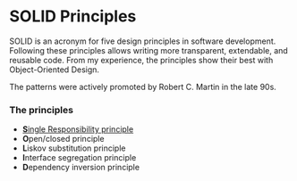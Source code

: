 # SOLID Principles

SOLID is an acronym for five design principles in software development. Following these principles allows writing more transparent, extendable, and reusable code.
From my experience, the principles show their best with Object-Oriented Design.

The patterns were actively promoted by Robert C. Martin in the late 90s.


### The principles
- [**S**ingle Responsibility principle](./src/srp.py)
- **O**pen/closed principle
- **L**iskov substitution principle
- **I**nterface segregation principle
- **D**ependency inversion principle

